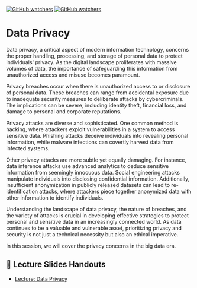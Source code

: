 [![GitHub watchers](https://img.shields.io/badge/tulip--lab-Privacy--aware--Data--Science-brightgreen)](../README.md)
[![GitHub watchers](https://img.shields.io/badge/Module-Data--Privacy-orange)](README.md)

# Data Privacy

Data privacy, a critical aspect of modern information technology, concerns the proper handling, processing, and storage of personal data to protect individuals' privacy. As the digital landscape proliferates with massive volumes of data, the importance of safeguarding this information from unauthorized access and misuse becomes paramount.

Privacy breaches occur when there is unauthorized access to or disclosure of personal data. These breaches can range from accidental exposure due to inadequate security measures to deliberate attacks by cybercriminals. The implications can be severe, including identity theft, financial loss, and damage to personal and corporate reputations.

Privacy attacks are diverse and sophisticated. One common method is hacking, where attackers exploit vulnerabilities in a system to access sensitive data. Phishing attacks deceive individuals into revealing personal information, while malware infections can covertly harvest data from infected systems.

Other privacy attacks are more subtle yet equally damaging. For instance, data inference attacks use advanced analytics to deduce sensitive information from seemingly innocuous data. Social engineering attacks manipulate individuals into disclosing confidential information. Additionally, insufficient anonymization in publicly released datasets can lead to re-identification attacks, where attackers piece together anonymized data with other information to identify individuals.

Understanding the landscape of data privacy, the nature of breaches, and the variety of attacks is crucial in developing effective strategies to protect personal and sensitive data in an increasingly connected world. As data continues to be a valuable and vulnerable asset, prioritizing privacy and security is not just a technical necessity but also an ethical imperative.

In this session, we will cover the privacy concerns in the big data era.


## :notebook_with_decorative_cover: Lecture Slides Handouts

- [Lecture: Data Privacy](https://github.com/tulip-lab/handouts/blob/main/PaDS/FLIP21.pdf) 

